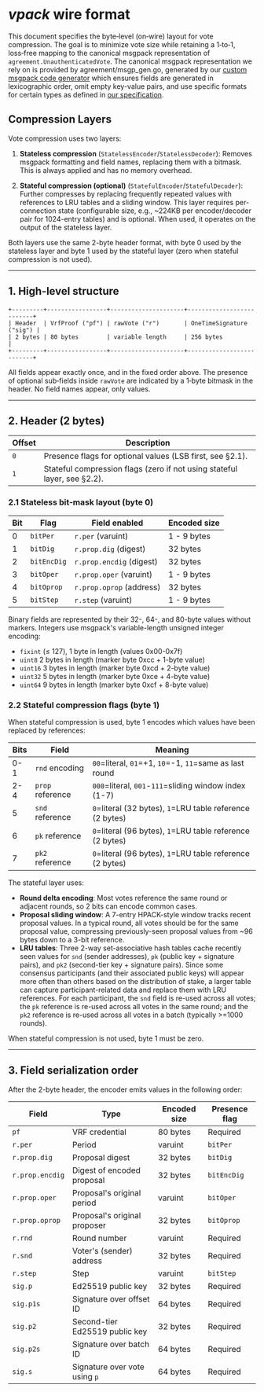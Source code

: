 # *vpack* wire format

This document specifies the byte‑level (on‑wire) layout for vote compression.
The goal is to minimize vote size while retaining a 1‑to‑1, loss‑free mapping to the canonical msgpack representation of `agreement.UnauthenticatedVote`.
The canonical msgpack representation we rely on is provided by agreement/msgp_gen.go, generated by our [custom msgpack code generator](https://github.com/algorand/msgp)
which ensures fields are generated in lexicographic order, omit empty key-value pairs, and use specific formats for certain types as defined in
[our specification](https://github.com/algorandfoundation/specs/blob/c0331123148971e4705f25b9c937cb23e5ee28d1/dev/crypto.md#L22-L40).

## Compression Layers

Vote compression uses two layers:

1. **Stateless compression** (`StatelessEncoder`/`StatelessDecoder`): Removes msgpack formatting and field names, replacing them with a bitmask. This is always applied and has no memory overhead.

2. **Stateful compression (optional)** (`StatefulEncoder`/`StatefulDecoder`): Further compresses by replacing frequently repeated values with references to LRU tables and a sliding window. This layer requires per-connection state (configurable size, e.g., ~224KB per encoder/decoder pair for 1024-entry tables) and is optional. When used, it operates on the output of the stateless layer.

Both layers use the same 2-byte header format, with byte 0 used by the stateless layer and byte 1 used by the stateful layer (zero when stateful compression is not used).

---

## 1. High‑level structure

```
+---------+-----------------+---------------------+--------------------------+
| Header  | VrfProof ("pf") | rawVote ("r")       | OneTimeSignature ("sig") |
| 2 bytes | 80 bytes        | variable length     | 256 bytes                |
+---------+-----------------+---------------------+--------------------------+
```

All fields appear exactly once, and in the fixed order above. The presence of optional sub‑fields inside `rawVote` are indicated by a 1‑byte bitmask in the header.
No field names appear, only values.

---

## 2. Header (2 bytes)

| Offset | Description                                                    |
| ------ | -------------------------------------------------------------- |
| `0`    | Presence flags for optional values (LSB first, see §2.1).     |
| `1`    | Stateful compression flags (zero if not using stateful layer, see §2.2). |

### 2.1 Stateless bit‑mask layout (byte 0)

| Bit | Flag        | Field enabled                    | Encoded size |
| --- | ----------- | -------------------------------- | ------------ |
| 0   | `bitPer`    | `r.per` (varuint)                | 1 - 9 bytes  |
| 1   | `bitDig`    | `r.prop.dig` (digest)            | 32 bytes     |
| 2   | `bitEncDig` | `r.prop.encdig` (digest)         | 32 bytes     |
| 3   | `bitOper`   | `r.prop.oper` (varuint)          | 1 - 9 bytes  |
| 4   | `bitOprop`  | `r.prop.oprop` (address)         | 32 bytes     |
| 5   | `bitStep`   | `r.step` (varuint)               | 1 - 9 bytes  |

Binary fields are represented by their 32-, 64-, and 80-byte values without markers.
Integers use msgpack's variable-length unsigned integer encoding:
- `fixint` (≤ 127), 1 byte in length (values 0x00-0x7f)
- `uint8` 2 bytes in length (marker byte 0xcc + 1-byte value)
- `uint16` 3 bytes in length (marker byte 0xcd + 2-byte value)
- `uint32` 5 bytes in length (marker byte 0xce + 4-byte value)
- `uint64` 9 bytes in length (marker byte 0xcf + 8-byte value)

### 2.2 Stateful compression flags (byte 1)

When stateful compression is used, byte 1 encodes which values have been replaced by references:

| Bits | Field            | Meaning                                                           |
| ---- | ---------------- | ----------------------------------------------------------------- |
| 0-1  | `rnd` encoding   | `00`=literal, `01`=+1, `10`=-1, `11`=same as last round          |
| 2-4  | `prop` reference | `000`=literal, `001`-`111`=sliding window index (1-7)            |
| 5    | `snd` reference  | `0`=literal (32 bytes), `1`=LRU table reference (2 bytes)        |
| 6    | `pk` reference   | `0`=literal (96 bytes), `1`=LRU table reference (2 bytes)        |
| 7    | `pk2` reference  | `0`=literal (96 bytes), `1`=LRU table reference (2 bytes)        |

The stateful layer uses:
- **Round delta encoding**: Most votes reference the same round or adjacent rounds, so 2 bits can encode common cases.
- **Proposal sliding window**: A 7-entry HPACK-style window tracks recent proposal values. In a typical round, all votes should be for the same proposal value, compressing previously-seen proposal values from ~96 bytes down to a 3-bit reference.
- **LRU tables**: Three 2-way set-associative hash tables cache recently seen values for `snd` (sender addresses), `pk` (public key + signature pairs), and `pk2` (second-tier key + signature pairs). Since some consensus participants (and their associated public keys) will appear more often than others based on the distribution of stake, a larger table can capture participant-related data and replace them with LRU references. For each participant, the `snd` field is re-used across all votes; the `pk` reference is re-used across all votes in the same round; and the `pk2` reference is re-used across all votes in a batch (typically >=1000 rounds).

When stateful compression is not used, byte 1 must be zero.

---

## 3. Field serialization order

After the 2-byte header, the encoder emits values in the following order:

| Field          | Type                           | Encoded size | Presence flag |
| -------------- | ------------------------------ | ------------ | ------------- |
| `pf`           | VRF credential                 | 80 bytes     | Required      |
| `r.per`        | Period                         | varuint      | `bitPer`      |
| `r.prop.dig`   | Proposal digest                | 32 bytes     | `bitDig`      |
| `r.prop.encdig`| Digest of encoded proposal     | 32 bytes     | `bitEncDig`   |
| `r.prop.oper`  | Proposal's original period     | varuint      | `bitOper`     |
| `r.prop.oprop` | Proposal's original proposer   | 32 bytes     | `bitOprop`    |
| `r.rnd`        | Round number                   | varuint      | Required      |
| `r.snd`        | Voter's (sender) address       | 32 bytes     | Required      |
| `r.step`       | Step                           | varuint      | `bitStep`     |
| `sig.p`        | Ed25519 public key             | 32 bytes     | Required      |
| `sig.p1s`      | Signature over offset ID       | 64 bytes     | Required      |
| `sig.p2`       | Second-tier Ed25519 public key | 32 bytes     | Required      |
| `sig.p2s`      | Signature over batch ID        | 64 bytes     | Required      |
| `sig.s`        | Signature over vote using `p`  | 64 bytes     | Required      |
